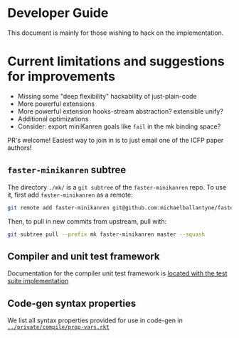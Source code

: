 # Developer Guide

This document is mainly for those wishing to hack on the implementation.

# Current limitations and suggestions for improvements

- Missing some "deep flexibility" hackability of just-plain-code
- More powerful extensions
- More powerful extension hooks-stream abstraction? extensible unify?
- Additional optimizations
- Consider: export miniKanren goals like `fail` in the mk binding space?

PR's welcome! Easiest way to join in is to just email one of the ICFP paper authors!


## `faster-minikanren` subtree

The directory `./mk/` is a `git subtree` of the `faster-minikanren` repo. To use it, first add `faster-minikanren` as a remote:

```sh
git remote add faster-minikanren git@github.com:michaelballantyne/faster-minikanren.git
```

Then, to pull in new commits from upstream, pull with:

```sh
git subtree pull --prefix mk faster-minikanren master --squash
```

## Compiler and unit test framework

Documentation for the compiler unit test framework is [located with the test suite implementation](../private/compile/test/README.md)

## Code-gen syntax properties

We list all syntax properties provided for use in code-gen in [`../private/compile/prop-vars.rkt`](../private/compile/prop-vars.rkt)

